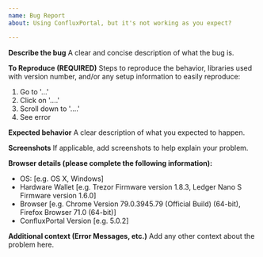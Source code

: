 ```yaml
---
name: Bug Report
about: Using ConfluxPortal, but it's not working as you expect?

---
```


<!--
BEFORE SUBMITTING:
1) Please search to make sure this issue has not been opened already
2) If this is a implementation question or trouble with your personal project,
please post on StackExchange. This will get your question answered more
quickly and make it easier for other devs to find the answer in the future.
-->

**Describe the bug**
A clear and concise description of what the bug is.

**To Reproduce (REQUIRED)**
Steps to reproduce the behavior, libraries used with version number, and/or any
setup information to easily reproduce:

1. Go to '...'
2. Click on '....'
3. Scroll down to '....'
4. See error

**Expected behavior**
A clear description of what you expected to happen.

**Screenshots**
If applicable, add screenshots to help explain your problem.

**Browser details (please complete the following information):**
 - OS: [e.g. OS X, Windows]
 - Hardware Wallet [e.g. Trezor Firmware version 1.8.3, Ledger Nano S Firmware
   version 1.6.0]
 - Browser [e.g. Chrome Version 79.0.3945.79 (Official Build) (64-bit), Firefox
   Browser 71.0 (64-bit)]
 - ConfluxPortal Version [e.g. 5.0.2]

**Additional context (Error Messages, etc.)**
Add any other context about the problem here.
